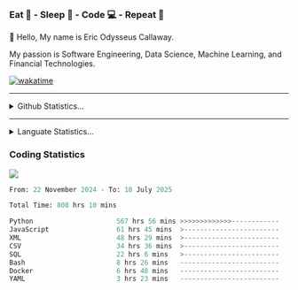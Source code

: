 <h3>Eat 🍴 - Sleep 🛌 - Code 💻 - Repeat 🔁</h3>

👋 Hello, My name is Eric Odysseus Callaway.

My passion is Software Engineering, Data Science, Machine Learning, and Financial Technologies.

[![wakatime](https://wakatime.com/badge/user/6717695f-6a13-47e3-aa16-c813e12c0985.svg)](https://wakatime.com/@6717695f-6a13-47e3-aa16-c813e12c0985)
<hr>
<details>
  <summary>
    Github Statistics...
  </summary>
    <p align="center">
      <img src="https://github-readme-stats.vercel.app/api?username=EricCallaway&show_icons=true"/>
    </p>
</details>
</hr>

<hr>
<details>
  <summary>
    Languate Statistics...
  </summary>
    <p align="center">
      <img src="https://wakatime.com/share/@Odysseus/6fc7c863-6fba-4e57-a6af-ed1f2fa8d560.svg"/>
    </p>
</details>
</hr>


<h3>Coding Statistics</h3>
<img src="https://wakatime.com/share/@Odysseus/5e02c832-9cc5-49a3-8f4c-bd2647d78fca.svg"/>
<!--START_SECTION:waka-->

```python
From: 22 November 2024 - To: 18 July 2025

Total Time: 808 hrs 10 mins

Python                     567 hrs 56 mins >>>>>>>>>>>>>------------   53.22 %
JavaScript                 61 hrs 45 mins  >------------------------   05.79 %
XML                        48 hrs 29 mins  >------------------------   04.54 %
CSV                        34 hrs 36 mins  >------------------------   03.24 %
SQL                        22 hrs 6 mins   >------------------------   02.07 %
Bash                       8 hrs 26 mins   -------------------------   00.79 %
Docker                     6 hrs 48 mins   -------------------------   00.64 %
YAML                       3 hrs 23 mins   -------------------------   00.32 %
```

<!--END_SECTION:waka-->

